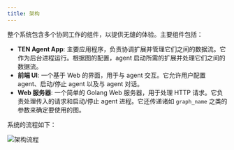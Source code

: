 ```yaml
---
title: 架构
---
```


整个系统包含多个协同工作的组件，以提供无缝的体验。主要组件包括：

- **TEN Agent App**: 主要应用程序，负责协调扩展并管理它们之间的数据流。它作为后台进程运行。根据图的配置，agent 启动所需的扩展并处理它们之间的数据流。
- **前端 UI**: 一个基于 Web 的界面，用于与 agent 交互。它允许用户配置 agent、启动/停止 agent 以及与 agent 对话。
- **Web 服务器**: 一个简单的 Golang Web 服务器，用于处理 HTTP 请求。它负责处理传入的请求和启动/停止 agent 进程。它还传递诸如 `graph_name` 之类的参数来确定要使用的图。

系统的流程如下：

![架构流程](https://ten-framework-assets.s3.amazonaws.com/doc-assets/architecture_flow.png?raw=true)
